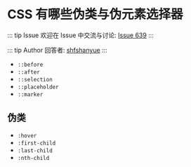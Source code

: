 # CSS 有哪些伪类与伪元素选择器



::: tip Issue 
 欢迎在 Issue 中交流与讨论: [Issue 639](https://github.com/shfshanyue/Daily-Question/issues/639) 
:::

::: tip Author 
回答者: [shfshanyue](https://github.com/shfshanyue) 
:::

+ `::before`
+ `::after`
+ `::selection`
+ `::placeholder`
+ `::marker`

## 伪类

+ `:hover`
+ `:first-child`
+ `:last-child`
+ `:nth-child`